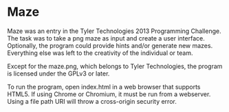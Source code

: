 Maze
====

Maze was an entry in the Tyler Technologies 2013 Programming Challenge. The task was to take a png maze as input and create a user interface. Optionally, the program could provide hints and/or generate new mazes. Everything else was left to the creativity of the individual or team. 

Except for the maze.png, which belongs to Tyler Technologies, the program is licensed under the GPLv3 or later.

To run the program, open index.html in a web browser that supports HTML5. If using Chrome or Chromium, it must be run from a webserver. Using a file path URI will throw a cross-origin security error.
